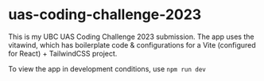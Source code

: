 # uas-coding-challenge-2023

This is my UBC UAS Coding Challenge 2023 submission. The app uses the vitawind, which has boilerplate code & configurations for a Vite (configured for React) + TailwindCSS project.

To view the app in development conditions, use `npm run dev`
